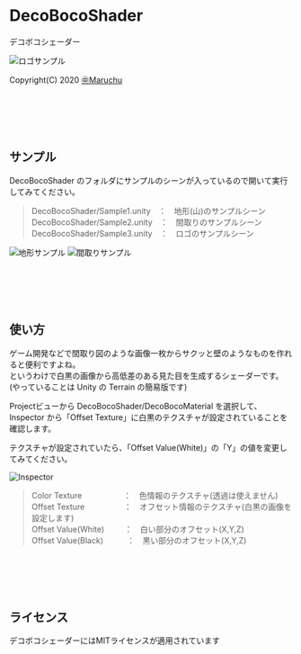﻿# DecoBocoShader
デコボコシェーダー<br>

<img src="http://many.chu.jp/Unity/DecoBocoShader/Sample3l.gif" alt="ロゴサンプル">

Copyright(C) 2020 [㊥Maruchu](https://twitter.com/Maruchu "㊥Maruchu")

<br><br><br><br>
## サンプル

DecoBocoShader のフォルダにサンプルのシーンが入っているので開いて実行してみてください。

> DecoBocoShader/Sample1.unity　：　地形(山)のサンプルシーン<br>
> DecoBocoShader/Sample2.unity　：　間取りのサンプルシーン<br>
> DecoBocoShader/Sample3.unity　：　ロゴのサンプルシーン

<img src="http://many.chu.jp/Unity/DecoBocoShader/Sample1s.gif" alt="地形サンプル"> <img src="http://many.chu.jp/Unity/DecoBocoShader/Sample2s.gif" alt="間取りサンプル">


<br><br><br><br>
## 使い方

ゲーム開発などで間取り図のような画像一枚からサクッと壁のようなものを作れると便利ですよね。<br>
というわけで白黒の画像から高低差のある見た目を生成するシェーダーです。<br>
(やっていることは Unity の Terrain の簡易版です)

Projectビューから DecoBocoShader/DecoBocoMaterial を選択して、<br>
Inspector から「Offset Texture」に白黒のテクスチャが設定されていることを確認します。

テクスチャが設定されていたら、「Offset Value(White)」の「Y」の値を変更してみてください。

<img src="http://many.chu.jp/Unity/DecoBocoShader/Inspector1.png" alt="Inspector">

> Color Texture 　　　　　：　色情報のテクスチャ(透過は使えません)<br>
> Offset Texture　　　　　：　オフセット情報のテクスチャ(白黒の画像を設定します)<br>
> Offset Value(White)　 　 ：　白い部分のオフセット(X,Y,Z)<br>
> Offset Value(Black)　　　：　黒い部分のオフセット(X,Y,Z)


<br><br><br><br>
## ライセンス
デコボコシェーダーにはMITライセンスが適用されています<br>
